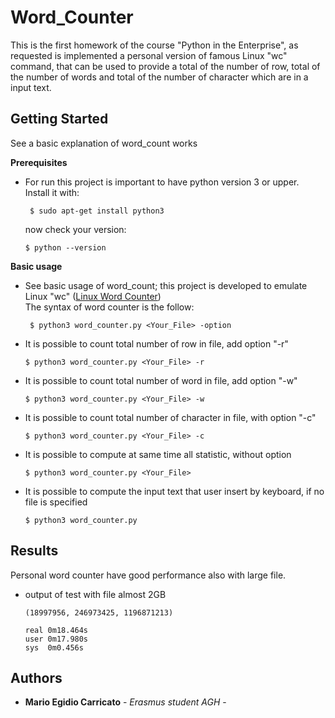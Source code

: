 # Word_Counter

This is the first homework of the course "Python in the Enterprise", as requested is implemented a personal version of famous Linux "wc" command, that can be used to provide a total of the number of row,        total of the number of words and total of the number of character which are in a input text. 

## Getting Started
See a basic explanation of word_count works

**Prerequisites**
* For run this project is important to have python version 3 or upper.                                                    
  Install it with:
  ```
   $ sudo apt-get install python3
  ```
  now check your version: 
  ```
  $ python --version
  ```


**Basic usage**
* See basic usage of word_count; this project is developed to emulate Linux "wc" ([Linux Word Counter](https://en.wikipedia.org/wiki/Wc_(Unix)))    
  The syntax of word counter is the follow:
  ```
   $ python3 word_counter.py <Your_File> -option
  ```
  
 * It is possible to count total number of row in file, add option "-r" 
   ```
   $ python3 word_counter.py <Your_File> -r 
   ```
   
 * It is possible to count total number of word in file, add option "-w" 
   ```
   $ python3 word_counter.py <Your_File> -w 
   ```
   
 * It is possible to count total number of character in file, with option "-c" 
   ```
   $ python3 word_counter.py <Your_File> -c 
   ```
  
 * It is possible to compute at same time all statistic, without option 
   ```
   $ python3 word_counter.py <Your_File> 
   ```
   
 * It is possible to compute the input text that user insert by keyboard, if no file is specified
   ```
   $ python3 word_counter.py
   ```

## Results
Personal word counter have good performance also with large file. 
* output of test with file almost 2GB

   ```
   (18997956, 246973425, 1196871213)
   
   real	0m18.464s
   user	0m17.980s
   sys	0m0.456s

   ```
## Authors

* **Mario Egidio Carricato** - *Erasmus student AGH* - 
